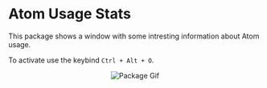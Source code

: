 # Atom Usage Stats #

This package shows a window with some intresting information about Atom usage.

To activate use the keybind `Ctrl + Alt + O`.

<p align="center">
  <img src="https://f.cloud.github.com/assets/69169/2290250/c35d867a-a017-11e3-86be-cd7c5bf3ff9b.gif" alt="Package Gif">
</p>

